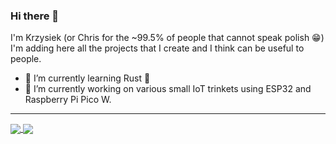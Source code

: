 ### Hi there 👋

I'm Krzysiek (or Chris for the ~99.5% of people that cannot speak polish :grin:)  
I'm adding here all the projects that I create and I think can be useful to people.
- 🌱 I’m currently learning Rust :crab:
- 🔭 I’m currently working on various small IoT trinkets using ESP32 and Raspberry Pi Pico W.

---

<a href="https://github.com/anuraghazra/github-readme-stats">
  <img align="center" src="https://github-readme-stats.vercel.app/api?username=krzmaz&show_icons=true&theme=graywhite" />
</a>
<a href="https://github.com/anuraghazra/convoychat">
  <img align="center" src="https://github-readme-stats.vercel.app/api/top-langs/?username=krzmaz&layout=compact" />
</a>
